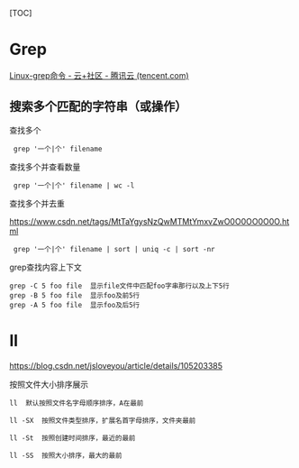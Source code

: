 [TOC]

# Grep

[Linux-grep命令 - 云+社区 - 腾讯云 (tencent.com)](https://cloud.tencent.com/developer/article/1861726?from=15425)

## 搜索多个匹配的字符串（或操作）

查找多个

```
 grep '一个|个' filename
```

查找多个并查看数量

```
 grep '一个|个' filename | wc -l
```

查找多个并去重

https://www.csdn.net/tags/MtTaYgysNzQwMTMtYmxvZwO0O0OO0O0O.html

```
 grep '一个|个' filename | sort | uniq -c | sort -nr
```

grep查找内容上下文

```
grep -C 5 foo file  显示file文件中匹配foo字串那行以及上下5行
grep -B 5 foo file  显示foo及前5行
grep -A 5 foo file  显示foo及后5行
```



# ll

https://blog.csdn.net/jsloveyou/article/details/105203385

按照文件大小排序展示

```
ll  默认按照文件名字母顺序排序，A在最前

ll -SX  按照文件类型排序，扩展名首字母排序，文件夹最前

ll -St  按照创建时间排序，最近的最前

ll -SS  按照大小排序，最大的最前

 
```

